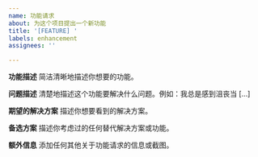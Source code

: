```yaml
---
name: 功能请求
about: 为这个项目提出一个新功能
title: '[FEATURE] '
labels: enhancement
assignees: ''

---
```


**功能描述**
简洁清晰地描述你想要的功能。

**问题描述**
清楚地描述这个功能要解决什么问题。例如：我总是感到沮丧当 [...]

**期望的解决方案**
描述你想要看到的解决方案。

**备选方案**
描述你考虑过的任何替代解决方案或功能。

**额外信息**
添加任何其他关于功能请求的信息或截图。

